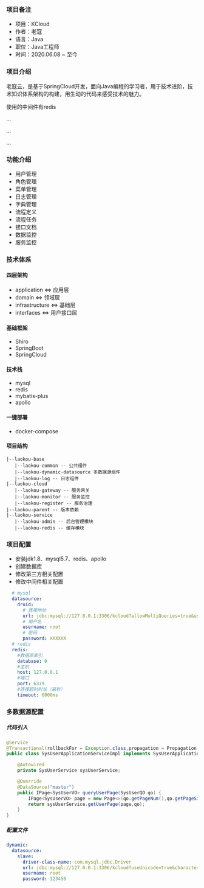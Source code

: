 ### 项目备注
* 项目：KCloud
* 作者：老寇
* 语言：Java
* 职位：Java工程师
* 时间：2020.06.08 ~ 至今

### 项目介绍
老寇云，是基于SpringCloud开发，面向Java编程的学习者，用于技术进阶，技术知识体系架构的构建，用生动的代码来感受技术的魅力。

使用的中间件有redis

...

...

...

### 功能介绍
* 用户管理
* 角色管理
* 菜单管理
* 日志管理
* 字典管理
* 流程定义
* 流程任务
* 接口文档
* 数据监控
* 服务监控

### 技术体系

#### 四层架构
* application <=> 应用层
* domain <=> 领域层
* infrastructure <=> 基础层
* interfaces <=> 用户接口层

#### 基础框架
* Shiro
* SpringBoot
* SpringCloud

#### 技术栈
* mysql
* redis
* mybatis-plus
* apollo

#### 一键部署
* docker-compose

#### 项目结构
~~~
|--laokou-base
   |--laokou-common -- 公共组件
   |--laokou-dynamic-datasource 多数据源组件
   |--laokou-log -- 日志组件
|--laokou-cloud
   |--laokou-gateway -- 服务网关
   |--laokou-monitor -- 服务监控
   |--laokou-register -- 服务治理
|--laokou-parent -- 版本依赖
|--laokou-service
   |--laokou-admin -- 后台管理模块
   |--laokou-redis -- 缓存模块
~~~

### 项目配置
* 安装jdk1.8、mysql5.7、redis、apollo
* 创建数据库
* 修改第三方相关配置
* 修改中间件相关配置

```yaml
  # mysql
  datasource:
    druid:
      # 连接地址
      url: jdbc:mysql://127.0.0.1:3306/kcloud?allowMultiQueries=true&useUnicode=true&characterEncoding=UTF-8&useSSL=false
      # 用户名
      username: root
      # 密码
      password: XXXXXX
  # redis
  redis:
    #数据库索引
    database: 0
    #主机
    host: 127.0.0.1
    #端口
    port: 6379
    #连接超时时长（毫秒）
    timeout: 6000ms 
```

### 多数据源配置
##### 代码引入
```java
@Service
@Transactional(rollbackFor = Exception.class,propagation = Propagation.REQUIRES_NEW)
public class SysUserApplicationServiceImpl implements SysUserApplicationService {

    @Autowired
    private SysUserService sysUserService;

    @Override
    @DataSource("master")
    public IPage<SysUserVO> queryUserPage(SysUserQO qo) {
        IPage<SysUserVO> page = new Page<>(qo.getPageNum(),qo.getPageSize());
        return sysUserService.getUserPage(page,qo);
    }
}
```
##### 配置文件
```yaml
dynamic:
  datasource:
    slave:
      driver-class-name: com.mysql.jdbc.Driver
      url: jdbc:mysql://127.0.0.1:3306/kcloud?useUnicode=true&characterEncoding=UTF-8&useJDBCCompliantTimezoneShift=true&useLegacyDatetimeCode=false&serverTimezone=Asia/Shanghai&useSSL=false
      username: root
      password: 123456
```
